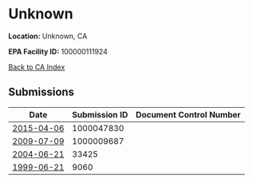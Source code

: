 # Unknown

**Location:** Unknown, CA

**EPA Facility ID:** 100000111924

[Back to CA Index](../../index.md)

## Submissions

| Date | Submission ID | Document Control Number |
|------|--------------|-------------------------|
| [2015-04-06](submissions/1000047830.md) | 1000047830 |  |
| [2009-07-09](submissions/1000009687.md) | 1000009687 |  |
| [2004-06-21](submissions/33425.md) | 33425 |  |
| [1999-06-21](submissions/9060.md) | 9060 |  |
